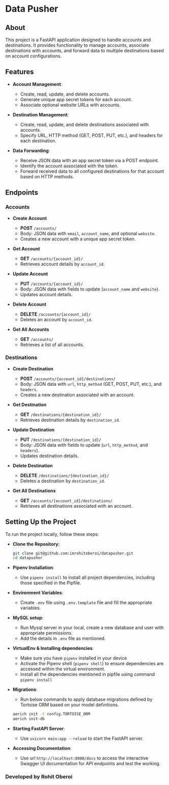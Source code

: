 # Data Pusher

## About

This project is a FastAPI application designed to handle accounts and destinations. It provides functionality to manage accounts, associate destinations with accounts, and forward data to multiple destinations based on account configurations.

## Features

- **Account Management**:
  - Create, read, update, and delete accounts.
  - Generate unique app secret tokens for each account.
  - Associate optional website URLs with accounts.

- **Destination Management**:
  - Create, read, update, and delete destinations associated with accounts.
  - Specify URL, HTTP method (GET, POST, PUT, etc.), and headers for each destination.

- **Data Forwarding**:
  - Receive JSON data with an app secret token via a POST endpoint.
  - Identify the account associated with the token.
  - Forward received data to all configured destinations for that account based on HTTP methods.

## Endpoints

### Accounts

- **Create Account**
  - **POST** `/accounts/`
  - Body: JSON data with `email`, `account_name`, and optional `website`.
  - Creates a new account with a unique app secret token.

- **Get Account**
  - **GET** `/accounts/{account_id}/`
  - Retrieves account details by `account_id`.

- **Update Account**
  - **PUT** `/accounts/{account_id}/`
  - Body: JSON data with fields to update (`account_name` and `website`).
  - Updates account details.

- **Delete Account**
  - **DELETE** `/accounts/{account_id}/`
  - Deletes an account by `account_id`.

- **Get All Accounts**
  - **GET** `/accounts/`
  - Retrieves a list of all accounts.

### Destinations

- **Create Destination**
  - **POST** `/accounts/{account_id}/destinations/`
  - Body: JSON data with `url`, `http_method` (GET, POST, PUT, etc.), and `headers`.
  - Creates a new destination associated with an account.

- **Get Destination**
  - **GET** `/destinations/{destination_id}/`
  - Retrieves destination details by `destination_id`.

- **Update Destination**
  - **PUT** `/destinations/{destination_id}/`
  - Body: JSON data with fields to update (`url`, `http_method`, and `headers`).
  - Updates destination details.

- **Delete Destination**
  - **DELETE** `/destinations/{destination_id}/`
  - Deletes a destination by `destination_id`.

- **Get All Destinations**
  - **GET** `/accounts/{account_id}/destinations/`
  - Retrieves all destinations associated with an account.

## Setting Up the Project

To run the project locally, follow these steps:

- **Clone the Repository:**
   ```bash
   git clone git@github.com:imrohitoberoi/datapusher.git
   cd datapusher

- **Pipenv Installation**:
  - Use `pipenv install` to install all project dependencies, including those specified in the Pipfile.

- **Environment Variables**:
  - Create `.env` file using `.env.template` file and fill the appropriate variables.

- **MySQL setup**:
  - Run Mysql server in your local, create a new database and user with appropriate permissions.
  - Add the details in `.env` file as mentioned.

- **VirtualEnv & Installing dependencies**:
  - Make sure you have `pipenv` installed in your device
  - Activate the Pipenv shell (`pipenv shell`) to ensure dependencies are accessed within the virtual environment.
  - Install all the dependencies mentioned in pipfile using command `pipenv install`

- **Migrations**:
  - Run below commands to apply database migrations defined by Tortoise ORM based on your model definitions.
  ```bash
  aerich init -t config.TORTOISE_ORM
  aerich init-db

- **Starting FastAPI Server**:
  - Use `uvicorn main:app --reload` to start the FastAPI server.

- **Accessing Documentation**:
  - Use url `http://localhost:8000/docs` to access the interactive Swagger UI documentation for API endpoints and test the working.


### Developed by Rohit Oberoi
